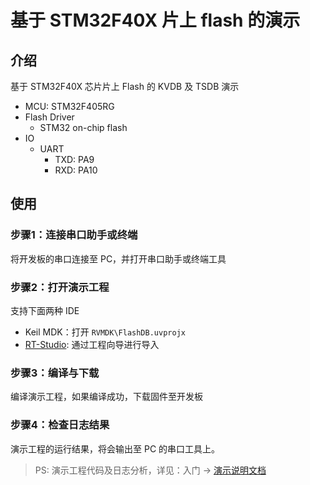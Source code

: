 # 基于 STM32F40X 片上 flash 的演示

## 介绍

基于 STM32F40X 芯片片上 Flash 的 KVDB  及 TSDB 演示

- MCU: STM32F405RG
- Flash Driver
  - STM32 on-chip flash
- IO
  - UART
    - TXD: PA9
    - RXD: PA10

## 使用

### 步骤1：连接串口助手或终端

将开发板的串口连接至 PC，并打开串口助手或终端工具

### 步骤2：打开演示工程

支持下面两种 IDE

- Keil MDK：打开 `RVMDK\FlashDB.uvprojx`
- [RT-Studio](https://www.rt-thread.org/page/studio.html): 通过工程向导进行导入

### 步骤3：编译与下载

编译演示工程，如果编译成功，下载固件至开发板

### 步骤4：检查日志结果

演示工程的运行结果，将会输出至 PC 的串口工具上。

>  PS: 演示工程代码及日志分析，详见：入门 -> [演示说明文档](zh-cn/demo-details.md)

